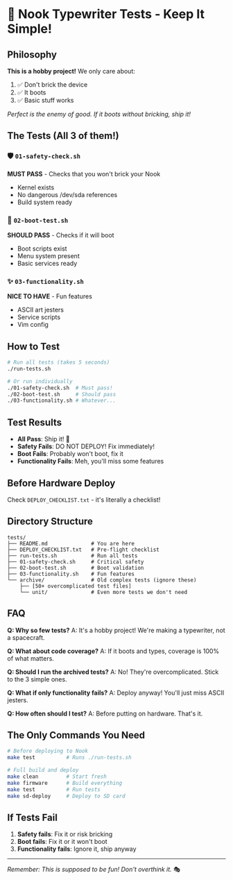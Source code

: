 # 🧪 Nook Typewriter Tests - Keep It Simple!

## Philosophy
**This is a hobby project!** We only care about:
1. ✅ Don't brick the device
2. ✅ It boots
3. ✅ Basic stuff works

*Perfect is the enemy of good. If it boots without bricking, ship it!*

## The Tests (All 3 of them!)

### 🛡️ `01-safety-check.sh`
**MUST PASS** - Checks that you won't brick your Nook
- Kernel exists
- No dangerous /dev/sda references  
- Build system ready

### 🥾 `02-boot-test.sh`
**SHOULD PASS** - Checks if it will boot
- Boot scripts exist
- Menu system present
- Basic services ready

### ✨ `03-functionality.sh`
**NICE TO HAVE** - Fun features
- ASCII art jesters
- Service scripts
- Vim config

## How to Test

```bash
# Run all tests (takes 5 seconds)
./run-tests.sh

# Or run individually
./01-safety-check.sh  # Must pass!
./02-boot-test.sh     # Should pass
./03-functionality.sh # Whatever...
```

## Test Results

- **All Pass**: Ship it! 🚀
- **Safety Fails**: DO NOT DEPLOY! Fix immediately!
- **Boot Fails**: Probably won't boot, fix it
- **Functionality Fails**: Meh, you'll miss some features

## Before Hardware Deploy

Check `DEPLOY_CHECKLIST.txt` - it's literally a checklist!

## Directory Structure

```
tests/
├── README.md              # You are here
├── DEPLOY_CHECKLIST.txt   # Pre-flight checklist
├── run-tests.sh           # Run all tests
├── 01-safety-check.sh     # Critical safety
├── 02-boot-test.sh        # Boot validation  
├── 03-functionality.sh    # Fun features
└── archive/               # Old complex tests (ignore these)
    ├── [50+ overcomplicated test files]
    └── unit/              # Even more tests we don't need
```

## FAQ

**Q: Why so few tests?**
A: It's a hobby project! We're making a typewriter, not a spacecraft.

**Q: What about code coverage?**
A: If it boots and types, coverage is 100% of what matters.

**Q: Should I run the archived tests?**
A: No! They're overcomplicated. Stick to the 3 simple ones.

**Q: What if only functionality fails?**
A: Deploy anyway! You'll just miss ASCII jesters.

**Q: How often should I test?**
A: Before putting on hardware. That's it.

## The Only Commands You Need

```bash
# Before deploying to Nook
make test          # Runs ./run-tests.sh

# Full build and deploy
make clean         # Start fresh
make firmware      # Build everything  
make test          # Run tests
make sd-deploy     # Deploy to SD card
```

## If Tests Fail

1. **Safety fails**: Fix it or risk bricking
2. **Boot fails**: Fix it or it won't boot
3. **Functionality fails**: Ignore it, ship anyway

---

*Remember: This is supposed to be fun! Don't overthink it.* 🎭
